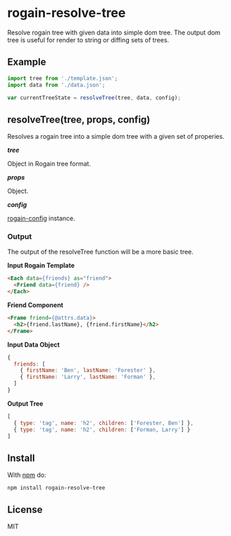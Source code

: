 # rogain-resolve-tree

Resolve rogain tree with given data into simple dom tree.  The output dom tree is useful for render to string or diffing sets of trees.

## Example

```js
import tree from './template.json';
import data from './data.json';

var currentTreeState = resolveTree(tree, data, config);
```

## resolveTree(tree, props, config)

Resolves a rogain tree into a simple dom tree with a given set of properies.  

___tree___

Object in Rogain tree format.

___props___

Object. 

___config___

[rogain-config](https://github.com/krambuhl/rogain-config) instance.


### Output

The output of the resolveTree function will be a more basic tree.

__Input Rogain Template__

```html
<Each data={friends} as="friend">
  <Friend data={friend} />
</Each>
```

__Friend Component__

```html
<Frame friend={@attrs.data}>
  <h2>{friend.lastName}, {friend.firstName}</h2>
</Frame>
```

__Input Data Object__

```js
{ 
  friends: [
    { firstName: 'Ben', lastName: 'Forester' },
    { firstName: 'Larry', lastName: 'Forman' },
  ]
}
```

__Output Tree__

```js
[
  { type: 'tag', name: 'h2', children: ['Forester, Ben'] },
  { type: 'tag', name: 'h2', children: ['Forman, Larry'] }
]
```

## Install 

With [npm](https://www.npmjs.com) do:

```
npm install rogain-resolve-tree
```

## License

MIT